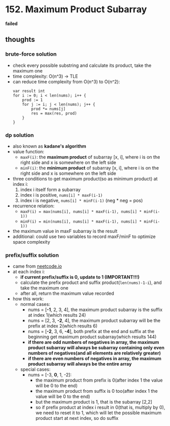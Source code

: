 # 152. Maximum Product Subarray

**failed**

## thoughts

### brute-force solution

- check every possible substring and calculate its product, take the maximum one
- time complexity: O(n^3) -> TLE
- can reduce time complexity from O(n^3) to O(n^2):
    ```
    var result int 
    for i := 0; i < len(nums); i++ {
        prod := 1
        for j := i; j < len(nums); j++ {
            prod *= nums[j]
            res = max(res, prod) 
        }
    }
    ```

### dp solution

- also known as **kadane's algorithm**
- value function:
  - `maxF(i)`: the **maximum product** of subarray [x, i], where i is on the right side and x is somewhere on the left side
  - `minF(i)`: the **minimum product** of subarray [x, i], where i is on the right side and x is somewhere on the left side
- three conditions to get maximum product(so as minimum product) at index i:
  1. index i itself form a subarray
  2. index i is positive, `nums[i] * maxF(i-1)`
  3. index i is negative, `nums[i] * minF(i-1)` (neg * neg = pos)
- recurrence relation:
  - `maxF(i) = max(nums[i], nums[i] * maxF(i-1), nums[i] * minF(i-1))`
  - `minF(i) = min(nums[i], nums[i] * maxF(i-1), nums[i] * minF(i-1))`
- the maximum value in maxF subarray is the result
- additional: could use two variables to record maxF/minF to optimize space complexity

### prefix/suffix solution

- came from [neetcode.io](https://neetcode.io/solutions/maximum-product-subarray)
- at each index i:
  - **if current prefix/suffix is 0, update to 1 (IMPORTANT!!!)**
  - calculate the prefix product and suffix product(`len(nums)-1-i`), and take the maximum one
  - after all, return the maximum value recorded
- how this work:
  - normal cases:
    - nums = [**-1**, 2, 3, 4], the maximum product subarray is the suffix at index 1(which results 24)
    - nums = [2, 3, **-2**, 4], the maximum product subarray will be the prefix at index 2(which results 6)
    - nums = [**-2**, 3, 6, **-4**], both prefix at the end and suffix at the beginning get maximum product subarray(which results 144)
    - **if there are odd numbers of negatives in array, the maximum product subarray will always be subarray containing only even numbers of negatives(and all elements are relatively greater)**
    - **if there are even numbers of negatives in array, the maximum product subarray will always be the entire array**
  - special cases:
    - nums = [-3, **0**, 1, -2]:
      - the maximum product from prefix is 0(after index 1 the value will be 0 to the end)
      - the maximum product from suffix is 0 too(after index 1 the value will be 0 to the end)
      - but the maximum product is 1, that is the subarray [2,2]
      - so if prefix product at index i result in 0(that is, multiply by 0), we need to reset it to 1, which will let the possible maximum product start at next index, so do suffix
